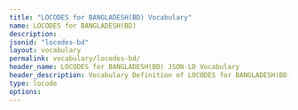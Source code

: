 ```yaml
---
title: "LOCODES for BANGLADESH(BD) Vocabulary"
name: LOCODES for BANGLADESH(BD) 
description: 
jsonid: "locodes-bd"
layout: vocabulary
permalink: vocabulary/locodes-bd/
header_name: LOCODES for BANGLADESH(BD) JSON-LD Vocabulary
header_description: Vocabulary Definition of LOCODES for BANGLADESH(BD) semantics in HTML format. JSON-LD format is available at [locodes-bd.jsonld](https://edi3.org/vocabulary/locodes-bd.jsonld)
type: locode
options:
---
```

